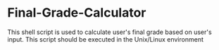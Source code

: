 # Final-Grade-Calculator
 This shell script is used to calculate user's final grade based on user's input. This script should be executed in the Unix/Linux environment
